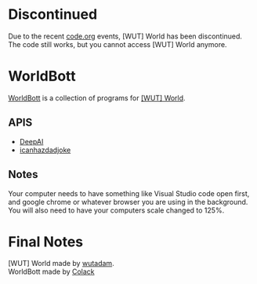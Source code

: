 # Discontinued
Due to the recent [code.org](https://code.org) events, [WUT] World has been discontinued. The code still works, but you cannot access [WUT] World anymore.

# WorldBott
[WorldBott](https://github.com/Colack/WorldBott/) is a collection of programs for [[WUT] World](https://studio.code.org/projects/applab/307ZOMkSuj8A6nSgGn_3E-tJTUcm4lhwFg-6rhIbVzs).    
## APIS
- [DeepAI](https://deepai.org/)   
- [icanhazdadjoke](https://icanhazdadjoke.com/)  
## Notes
Your computer needs to have something like Visual Studio code open first, and google chrome or whatever browser you are using in the background.   
You will also need to have your computers scale changed to 125%.   
# Final Notes
[WUT] World made by [wutadam](https://www.youtube.com/c/WUTAdam/videos?app=desktop).  
WorldBott made by [Colack](https://github.com/colack)
